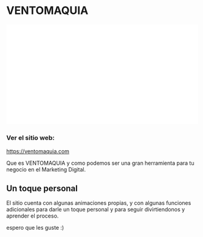 VENTOMAQUIA
===================

![Juan Palma](assets/img/facebook_web_img_article.jpg)
### Ver el sitio web:
https://ventomaquia.com

Que es VENTOMAQUIA y como podemos ser una gran herramienta para tu negocio en el Marketing Digital.

Un toque personal
-----------------
El sitio cuenta con algunas animaciones propias, y con algunas funciones adicionales para darle un toque personal y para seguir divirtiendonos y aprender el proceso. 

espero que les guste :)



<!-- ## Un poco de mi como persona:
<img src="assets/img/idalibre-logo.svg" width="100"><img src="assets/img/juan-palma-logo-blanco.svg" width="100"> -->
<!-- ### Redes Sociales:
- [Instagram](https://www.instagram.com/juan_palma/)
- [Facebook](https://www.facebook.com/juan.palma.v)
- [TikTok](https://www.tiktok.com/@juan.palma) -->

<!-- ## Un poco de mi en lo laboral:
### Redes Sociales:
Diseño grafico - [Instagram](https://www.instagram.com/id.a_libre/)

19.75 Studio: Fotografia Social - [web](https://1975studio.com)

Obscuro Placer: Fotografia Erotica - [web](https:obscuroplacer.com) -->
